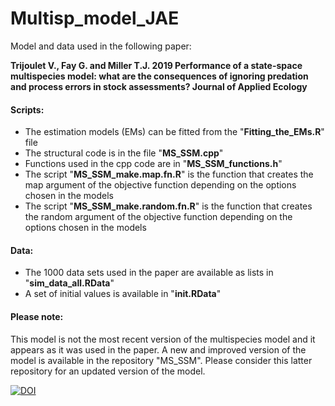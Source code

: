 # Multisp_model_JAE

Model and data used in the following paper:  

**Trijoulet V., Fay G. and Miller T.J. 2019 Performance of a state-space multispecies model: what are the consequences of ignoring predation and process errors in stock assessments? Journal of Applied Ecology**

#### Scripts:  
* The estimation models (EMs) can be fitted from the "**Fitting_the_EMs.R**" file  
* The structural code is in the file "**MS_SSM.cpp**"  
* Functions used in the cpp code are in "**MS_SSM_functions.h**"  
* The script "**MS_SSM_make.map.fn.R**" is the function that creates the map argument of the objective function depending on the options chosen in the models  
* The script "**MS_SSM_make.random.fn.R**" is the function that creates the random argument of the objective function depending on the options chosen in the models  

#### Data:
* The 1000 data sets used in the paper are available as lists in "**sim_data_all.RData**"  
* A set of initial values is available in "**init.RData**"  

#### Please note:
This model is not the most recent version of the multispecies model and it appears as it was used in the paper. 
A new and improved version of the model is available in the repository "MS_SSM". Please consider this latter repository for an updated version of the model.

[![DOI](https://zenodo.org/badge/174992748.svg)](https://zenodo.org/badge/latestdoi/174992748)